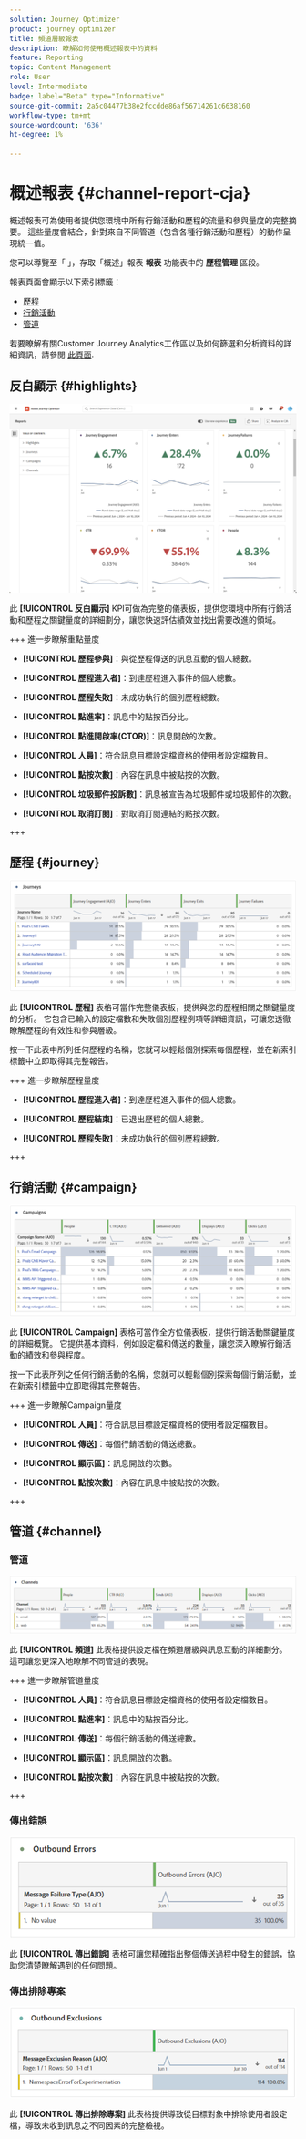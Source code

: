 ```yaml
---
solution: Journey Optimizer
product: journey optimizer
title: 頻道層級報表
description: 瞭解如何使用概述報表中的資料
feature: Reporting
topic: Content Management
role: User
level: Intermediate
badge: label="Beta" type="Informative"
source-git-commit: 2a5c04477b38e2fccdde86af56714261c6638160
workflow-type: tm+mt
source-wordcount: '636'
ht-degree: 1%

---
```


# 概述報表 {#channel-report-cja}

概述報表可為使用者提供您環境中所有行銷活動和歷程的流量和參與量度的完整摘要。 這些量度會結合，針對來自不同管道（包含各種行銷活動和歷程）的動作呈現統一值。

您可以導覽至「 」，存取「概述」報表 **報表** 功能表中的 **歷程管理** 區段。

報表頁面會顯示以下索引標籤：

* [歷程](#journey)
* [行銷活動](#campaign)
* [管道](#channel)

若要瞭解有關Customer Journey Analytics工作區以及如何篩選和分析資料的詳細資訊，請參閱 [此頁面](https://experienceleague.adobe.com/en/docs/analytics-platform/using/cja-workspace/home).

## 反白顯示 {#highlights}

![](assets/cja-highlights.png)

此 **[!UICONTROL 反白顯示]** KPI可做為完整的儀表板，提供您環境中所有行銷活動和歷程之關鍵量度的詳細劃分，讓您快速評估績效並找出需要改進的領域。

+++ 進一步瞭解重點量度

* **[!UICONTROL 歷程參與]**：與從歷程傳送的訊息互動的個人總數。

* **[!UICONTROL 歷程進入者]**：到達歷程進入事件的個人總數。

* **[!UICONTROL 歷程失敗]**：未成功執行的個別歷程總數。

* **[!UICONTROL 點進率]**：訊息中的點按百分比。

* **[!UICONTROL 點進開啟率(CTOR)]**：訊息開啟的次數。

* **[!UICONTROL 人員]**：符合訊息目標設定檔資格的使用者設定檔數目。

* **[!UICONTROL 點按次數]**：內容在訊息中被點按的次數。

* **[!UICONTROL 垃圾郵件投訴數]**：訊息被宣告為垃圾郵件或垃圾郵件的次數。

* **[!UICONTROL 取消訂閱]**：對取消訂閱連結的點按次數。

+++

## 歷程 {#journey}

![](assets/cja-channel-journeys.png)

此 **[!UICONTROL 歷程]** 表格可當作完整儀表板，提供與您的歷程相關之關鍵量度的分析。 它包含已輸入的設定檔數和失敗個別歷程例項等詳細資訊，可讓您透徹瞭解歷程的有效性和參與層級。

按一下此表中所列任何歷程的名稱，您就可以輕鬆個別探索每個歷程，並在新索引標籤中立即取得其完整報告。

+++ 進一步瞭解歷程量度

* **[!UICONTROL 歷程進入者]**：到達歷程進入事件的個人總數。

* **[!UICONTROL 歷程結束]**：已退出歷程的個人總數。

* **[!UICONTROL 歷程失敗]**：未成功執行的個別歷程總數。

+++

## 行銷活動 {#campaign}

![](assets/cja-channel-campaigns.png)

此 **[!UICONTROL Campaign]** 表格可當作全方位儀表板，提供行銷活動關鍵量度的詳細概覽。 它提供基本資料，例如設定檔和傳送的數量，讓您深入瞭解行銷活動的績效和參與程度。

按一下此表所列之任何行銷活動的名稱，您就可以輕鬆個別探索每個行銷活動，並在新索引標籤中立即取得其完整報告。

+++ 進一步瞭解Campaign量度

* **[!UICONTROL 人員]**：符合訊息目標設定檔資格的使用者設定檔數目。

* **[!UICONTROL 傳送]**：每個行銷活動的傳送總數。

* **[!UICONTROL 顯示區]**：訊息開啟的次數。

* **[!UICONTROL 點按次數]**：內容在訊息中被點按的次數。

+++

## 管道 {#channel}

### 管道

![](assets/cja-channels.png)

此 **[!UICONTROL 頻道]** 此表格提供設定檔在頻道層級與訊息互動的詳細劃分。 這可讓您更深入地瞭解不同管道的表現。

+++ 進一步瞭解管道量度

* **[!UICONTROL 人員]**：符合訊息目標設定檔資格的使用者設定檔數目。

* **[!UICONTROL 點進率]**：訊息中的點按百分比。

* **[!UICONTROL 傳送]**：每個行銷活動的傳送總數。

* **[!UICONTROL 顯示區]**：訊息開啟的次數。

* **[!UICONTROL 點按次數]**：內容在訊息中被點按的次數。

+++

### 傳出錯誤

![](assets/cja-channels-outbound-errors.png)

此 **[!UICONTROL 傳出錯誤]** 表格可讓您精確指出整個傳送過程中發生的錯誤，協助您清楚瞭解遇到的任何問題。

### 傳出排除專案

![](assets/cja-channels-outbound-excluded.png)

此 **[!UICONTROL 傳出排除專案]** 此表格提供導致從目標對象中排除使用者設定檔，導致未收到訊息之不同因素的完整檢視。
